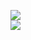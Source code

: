 [![](https://img.shields.io/badge/Made%20With-Github%20Spray-lightgrey.svg?style=for-the-badge&logo=github)](https://github.com/Annihil/github-spray#19023)  
[![](https://i.imgur.com/2DrTn0Z.gif)](https://github.com/Annihil/github-spray)